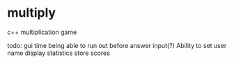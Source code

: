 # multiply
c++ multiplication game

todo:
gui
time being able to run out before answer input(?)
Ability to set user name
display statistics
store scores
